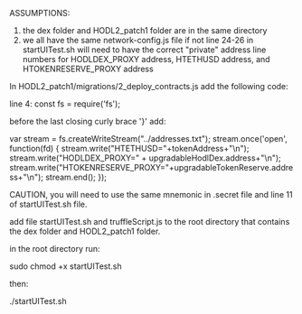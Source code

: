 ASSUMPTIONS:
1) the dex folder and HODL2_patch1 folder are in the same directory
2) we all have the same network-config.js file if not line 24-26 in
startUITest.sh will need to have the correct "private" address line numbers
for HODLDEX_PROXY address, HTETHUSD address, and HTOKENRESERVE_PROXY address

In HODL2_patch1/migrations/2_deploy_contracts.js add the following code:

line 4: const fs = require('fs');

before the last closing curly brace '}' add:

var stream = fs.createWriteStream("../addresses.txt");
    stream.once('open', function(fd) {
    stream.write("HTETHUSD="+tokenAddress+"\n");
    stream.write("HODLDEX_PROXY=" + upgradableHodlDex.address+"\n");
    stream.write("HTOKENRESERVE_PROXY="+upgradableTokenReserve.address+"\n");
    stream.end();
    });

CAUTION, you will need to use the same mnemonic in .secret file and line 11
of startUITest.sh file.

add file startUITest.sh and truffleScript.js to the root directory that
contains the dex folder and HODL2_patch1 folder.

in the root directory run:

sudo chmod +x startUITest.sh

then:

./startUITest.sh 
